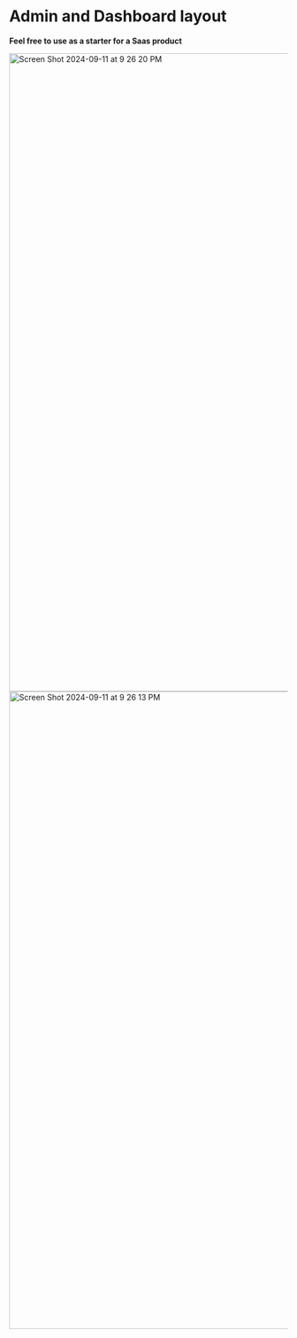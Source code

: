 # Admin and Dashboard layout
**Feel free to use as a starter for a Saas product**

<img width="1153" alt="Screen Shot 2024-09-11 at 9 26 20 PM" src="https://github.com/user-attachments/assets/6bbaac70-22b6-4c1d-a929-ddce27219545">
<img width="1152" alt="Screen Shot 2024-09-11 at 9 26 13 PM" src="https://github.com/user-attachments/assets/8aeddd66-ae09-40a8-aad3-deb90d317a73">
